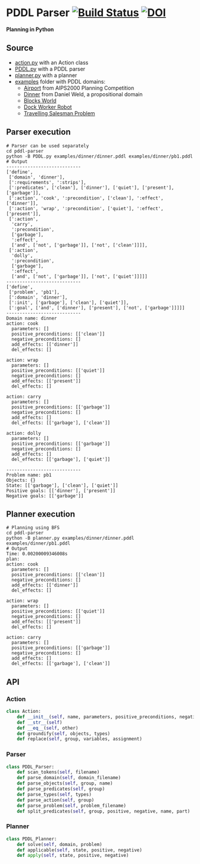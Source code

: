 # PDDL Parser [![Build Status](https://travis-ci.org/pucrs-automated-planning/pddl-parser.svg?branch=master)](https://travis-ci.org/pucrs-automated-planning/pddl-parser) [![DOI](https://zenodo.org/badge/42985356.svg)](https://zenodo.org/badge/latestdoi/42985356)
**Planning in Python**

## Source
- [action.py](action.py) with an Action class
- [PDDL.py](PDDL.py) with a PDDL parser
- [planner.py](planner.py) with a planner
- [examples](examples/) folder with PDDL domains:
  - [Airport](examples/airport) from AIPS2000 Planning Competition
  - [Dinner](examples/dinner) from Daniel Weld, a propositional domain
  - [Blocks World](examples/blocksworld)
  - [Dock Worker Robot](examples/dwr)
  - [Travelling Salesman Problem](examples/tsp)

## Parser execution
```Shell
# Parser can be used separately
cd pddl-parser
python -B PDDL.py examples/dinner/dinner.pddl examples/dinner/pb1.pddl
# Output
----------------------------
['define',
 ['domain', 'dinner'],
 [':requirements', ':strips'],
 [':predicates', ['clean'], ['dinner'], ['quiet'], ['present'], ['garbage']],
 [':action', 'cook', ':precondition', ['clean'], ':effect', ['dinner']],
 [':action', 'wrap', ':precondition', ['quiet'], ':effect', ['present']],
 [':action',
  'carry',
  ':precondition',
  ['garbage'],
  ':effect',
  ['and', ['not', ['garbage']], ['not', ['clean']]]],
 [':action',
  'dolly',
  ':precondition',
  ['garbage'],
  ':effect',
  ['and', ['not', ['garbage']], ['not', ['quiet']]]]]
----------------------------
['define',
 ['problem', 'pb1'],
 [':domain', 'dinner'],
 [':init', ['garbage'], ['clean'], ['quiet']],
 [':goal', ['and', ['dinner'], ['present'], ['not', ['garbage']]]]]
----------------------------
Domain name: dinner
action: cook
  parameters: []
  positive_preconditions: [['clean']]
  negative_preconditions: []
  add_effects: [['dinner']]
  del_effects: []

action: wrap
  parameters: []
  positive_preconditions: [['quiet']]
  negative_preconditions: []
  add_effects: [['present']]
  del_effects: []

action: carry
  parameters: []
  positive_preconditions: [['garbage']]
  negative_preconditions: []
  add_effects: []
  del_effects: [['garbage'], ['clean']]

action: dolly
  parameters: []
  positive_preconditions: [['garbage']]
  negative_preconditions: []
  add_effects: []
  del_effects: [['garbage'], ['quiet']]

----------------------------
Problem name: pb1
Objects: {}
State: [['garbage'], ['clean'], ['quiet']]
Positive goals: [['dinner'], ['present']]
Negative goals: [['garbage']]
```

## Planner execution
```Shell
# Planning using BFS
cd pddl-parser
python -B planner.py examples/dinner/dinner.pddl examples/dinner/pb1.pddl
# Output
Time: 0.00200009346008s
plan:
action: cook
  parameters: []
  positive_preconditions: [['clean']]
  negative_preconditions: []
  add_effects: [['dinner']]
  del_effects: []

action: wrap
  parameters: []
  positive_preconditions: [['quiet']]
  negative_preconditions: []
  add_effects: [['present']]
  del_effects: []

action: carry
  parameters: []
  positive_preconditions: [['garbage']]
  negative_preconditions: []
  add_effects: []
  del_effects: [['garbage'], ['clean']]
```

## API

### Action
```Python
class Action:
    def __init__(self, name, parameters, positive_preconditions, negative_preconditions, add_effects, del_effects)
    def __str__(self)
    def __eq__(self, other)
    def groundify(self, objects, types)
    def replace(self, group, variables, assignment)
```

### Parser
```Python
class PDDL_Parser:
    def scan_tokens(self, filename)
    def parse_domain(self, domain_filename)
    def parse_objects(self, group, name)
    def parse_predicates(self, group)
    def parse_types(self, types)
    def parse_action(self, group)
    def parse_problem(self, problem_filename)
    def split_predicates(self, group, positive, negative, name, part)
```

### Planner
```Python
class PDDL_Planner:
    def solve(self, domain, problem)
    def applicable(self, state, positive, negative)
    def apply(self, state, positive, negative)
```